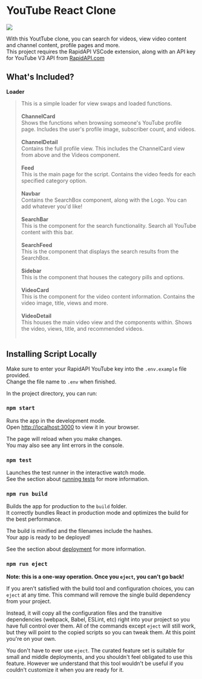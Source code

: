 # YouTube React Clone

<img src="https://i.ibb.co/qCh7nvF/youtube-clone.png">

With this YoutTube clone, you can search for videos, view video content and channel content, profile pages and more.<br>
This project requires the RapidAPI VSCode extension, along with an API key for YouTube V3 API from <a href="https://RapidAPI.com/">RapidAPI.com</a>

## What's Included?

<b>Loader</b><br>
> This is a simple loader for view swaps and loaded functions.<br><br>
<b>ChannelCard</b><br>
> Shows the functions when browsing someone's YouTube profile page. Includes the user's profile image, subscriber count, and videos.<br><br>
<b>ChannelDetail</b><br>
> Contains the full profile view. This includes the ChannelCard view from above and the Videos component.<br><br>
<b>Feed</b><br>
> This is the main page for the script. Contains the video feeds for each specified category option.<br><br>
<b>Navbar</b><br>
> Contains the SearchBox component, along with the Logo. You can add whatever you'd like!<br><br>
<b>SearchBar</b><br>
> This is the component for the search functionality. Search all YouTube content with this bar.<br><br>
<b>SearchFeed</b><br>
> This is the component that displays the search results from the SearchBox.<br><br>
<b>Sidebar</b><br>
> This is the component that houses the category pills and options.<br><br>
<b>VideoCard</b><br>
> This is the component for the video content information. Contains the video image, title, views and more.<br><br>
<b>VideoDetail</b><br>
> This houses the main video view and the components within. Shows the video, views, title, and recommended videos.<br><br>

## Installing Script Locally

Make sure to enter your RapidAPI YouTube key into the `.env.example` file provided.<br>
Change the file name to `.env` when finished.

In the project directory, you can run:

### `npm start`

Runs the app in the development mode.\
Open [http://localhost:3000](http://localhost:3000) to view it in your browser.

The page will reload when you make changes.\
You may also see any lint errors in the console.

### `npm test`

Launches the test runner in the interactive watch mode.\
See the section about [running tests](https://facebook.github.io/create-react-app/docs/running-tests) for more information.

### `npm run build`

Builds the app for production to the `build` folder.\
It correctly bundles React in production mode and optimizes the build for the best performance.

The build is minified and the filenames include the hashes.\
Your app is ready to be deployed!

See the section about [deployment](https://facebook.github.io/create-react-app/docs/deployment) for more information.

### `npm run eject`

**Note: this is a one-way operation. Once you `eject`, you can't go back!**

If you aren't satisfied with the build tool and configuration choices, you can `eject` at any time. This command will remove the single build dependency from your project.

Instead, it will copy all the configuration files and the transitive dependencies (webpack, Babel, ESLint, etc) right into your project so you have full control over them. All of the commands except `eject` will still work, but they will point to the copied scripts so you can tweak them. At this point you're on your own.

You don't have to ever use `eject`. The curated feature set is suitable for small and middle deployments, and you shouldn't feel obligated to use this feature. However we understand that this tool wouldn't be useful if you couldn't customize it when you are ready for it.
